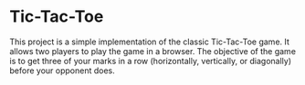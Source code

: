 # Tic-Tac-Toe
This project is a simple implementation of the classic Tic-Tac-Toe game. It allows two players to play the game in a browser. The objective of the game is to get three of your marks in a row (horizontally, vertically, or diagonally) before your opponent does.

